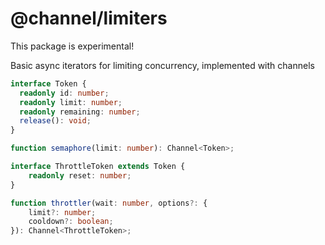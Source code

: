 # @channel/limiters
This package is experimental!

Basic async iterators for limiting concurrency, implemented with channels

```ts
interface Token {
  readonly id: number;
  readonly limit: number;
  readonly remaining: number;
  release(): void;
}

function semaphore(limit: number): Channel<Token>;

interface ThrottleToken extends Token {
    readonly reset: number;
}

function throttler(wait: number, options?: {
    limit?: number;
    cooldown?: boolean;
}): Channel<ThrottleToken>;
```

